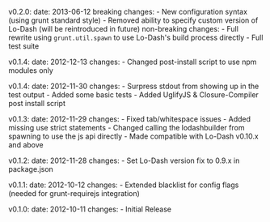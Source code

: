 v0.2.0:
  date: 2013-06-12
  breaking changes:
    - New configuration syntax (using grunt standard style)
    - Removed ability to specify custom version of Lo-Dash (will be reintroduced in future)
  non-breaking changes:
    - Full rewrite using `grunt.util.spawn` to use Lo-Dash's build process directly
    - Full test suite

v0.1.4:
  date: 2012-12-13
  changes:
    - Changed post-install script to use npm modules only

v0.1.4:
  date: 2012-11-30
  changes:
    - Surpress stdout from showing up in the test output
    - Added some basic tests
    - Added UglifyJS & Closure-Compiler post install script

v0.1.3:
  date: 2012-11-29
  changes:
    - Fixed tab/whitespace issues
    - Added missing use strict statements
    - Changed calling the lodashbuilder from spawning to use the js api directly
    - Made compatible with Lo-Dash v0.10.x and above

v0.1.2:
  date: 2012-11-28
  changes:
    - Set Lo-Dash version fix to 0.9.x in package.json

v0.1.1:
  date: 2012-10-12
  changes:
    - Extended blacklist for config flags (needed for grunt-requirejs integration)

v0.1.0:
  date: 2012-10-11
  changes:
    - Initial Release
